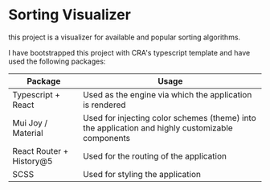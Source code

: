 # Sorting Visualizer

this project is a visualizer for available and popular sorting algorithms.

I have bootstrapped this project with CRA's typescript template and have used the following packages:

| Package                  | Usage                                                                                            |
|--------------------------|--------------------------------------------------------------------------------------------------|
| Typescript + React       | Used as the engine via which the application is rendered                                         |
| Mui Joy / Material       | Used for injecting color schemes (theme) into the application and highly customizable components |
| React Router + History@5 | Used for the routing of the application                                                          |
| SCSS                     | Used for styling the application                                                                 |
